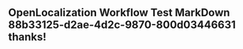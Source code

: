 <properties
ms.topic="hero-topic"
ms.test1="hero-topic"
ms.test2="test"/>

## OpenLocalization Workflow Test MarkDown 88b33125-d2ae-4d2c-9870-800d03446631 thanks!
